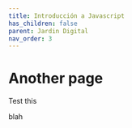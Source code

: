 ```yaml
---
title: Introducción a Javascript
has_children: false
parent: Jardin Digital
nav_order: 3
---
```


# Another page

Test this


blah

